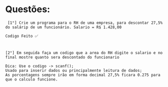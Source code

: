 # Questões:
``` [1°] Crie um programa para o RH de uma empresa, para descontar 27,5% do salárip de um funcionário. Salario = R$ 1.428,00```
```
Codigo Feito ✅
```

# 

```[2°] Em seguida faça um codigo que a area do RH digite o salario e no final mostre quanto sera descontado do funcionario```

```
Dica: Use o codigo -> scanf();
Usado para inserir dados ou principalmente leitura de dados;
As porcentagens sempre irão em forma decimal 27,5% ficara 0.275 para que o calculo funcione.
```